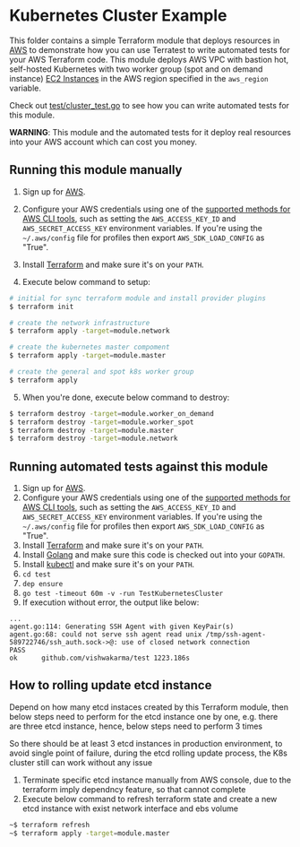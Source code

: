 # Kubernetes Cluster Example
This folder contains a simple Terraform module that deploys resources in [AWS](https://aws.amazon.com/) to demonstrate how you can use Terratest to write automated tests for your AWS Terraform code. This module deploys AWS VPC with bastion hot, self-hosted Kubernetes with two worker group (spot and on demand instance) [EC2 Instances](https://aws.amazon.com/ec2/) in the AWS region specified in the `aws_region` variable.

Check out [test/cluster_test.go](/test/cluster_test.go) to see how you can write automated tests for this module.

**WARNING**: This module and the automated tests for it deploy real resources into your AWS account which can cost you money.

## Running this module manually

1. Sign up for [AWS](https://aws.amazon.com/).
2. Configure your AWS credentials using one of the [supported methods for AWS CLI
   tools](https://docs.aws.amazon.com/cli/latest/userguide/cli-chap-getting-started.html), such as setting the
   `AWS_ACCESS_KEY_ID` and `AWS_SECRET_ACCESS_KEY` environment variables. If you're using the `~/.aws/config` file for profiles then export `AWS_SDK_LOAD_CONFIG` as "True".
3. Install [Terraform](https://www.terraform.io/) and make sure it's on your `PATH`.

4. Execute below command to setup:

```sh
# initial for sync terraform module and install provider plugins
$ terraform init

# create the network infrastructure
$ terraform apply -target=module.network

# create the kubernetes master compoment
$ terraform apply -target=module.master

# create the general and spot k8s worker group
$ terraform apply
```

5. When you're done, execute below command to destroy:

```sh
$ terraform destroy -target=module.worker_on_demand
$ terraform destroy -target=module.worker_spot
$ terraform destroy -target=module.master
$ terraform destroy -target=module.network
```

## Running automated tests against this module

1. Sign up for [AWS](https://aws.amazon.com/).
2. Configure your AWS credentials using one of the [supported methods for AWS CLI
   tools](https://docs.aws.amazon.com/cli/latest/userguide/cli-chap-getting-started.html), such as setting the
   `AWS_ACCESS_KEY_ID` and `AWS_SECRET_ACCESS_KEY` environment variables. If you're using the `~/.aws/config` file for profiles then export `AWS_SDK_LOAD_CONFIG` as "True".
3. Install [Terraform](https://www.terraform.io/) and make sure it's on your `PATH`.
4. Install [Golang](https://golang.org/) and make sure this code is checked out into your `GOPATH`.
5. Install [kubectl](https://kubernetes.io/docs/tasks/tools/install-kubectl/) and make sure it's on your `PATH`.
6. `cd test`
7. `dep ensure`
8. `go test -timeout 60m -v -run TestKubernetesCluster`
9. If execution without error, the output like below:

```
...
agent.go:114: Generating SSH Agent with given KeyPair(s)
agent.go:68: could not serve ssh agent read unix /tmp/ssh-agent-589722746/ssh_auth.sock->@: use of closed network connection
PASS
ok  	github.com/vishwakarma/test	1223.186s
```

## How to rolling update etcd instance
 
Depend on how many etcd instaces created by this Terraform module, then below steps need to perform for the etcd instance one by one, e.g. there are three etcd instance, hence, below steps need to perform 3 times

So there should be at least 3 etcd instances in production environment, to avoid single point of failure, during the etcd rolling update process, the K8s cluster still can work without any issue

1. Terminate specific etcd instance manually from AWS console, due to the terraform imply dependncy feature, so that cannot complete 
2. Execute below command to refresh terraform state and create a new etcd instance with exist network interface and ebs volume

```sh
~$ terraform refresh
~$ terraform apply -target=module.master
```
